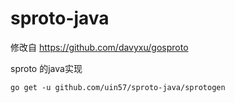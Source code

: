 # sproto-java
修改自 https://github.com/davyxu/gosproto

sproto 的java实现

```
go get -u github.com/uin57/sproto-java/sprotogen
```
